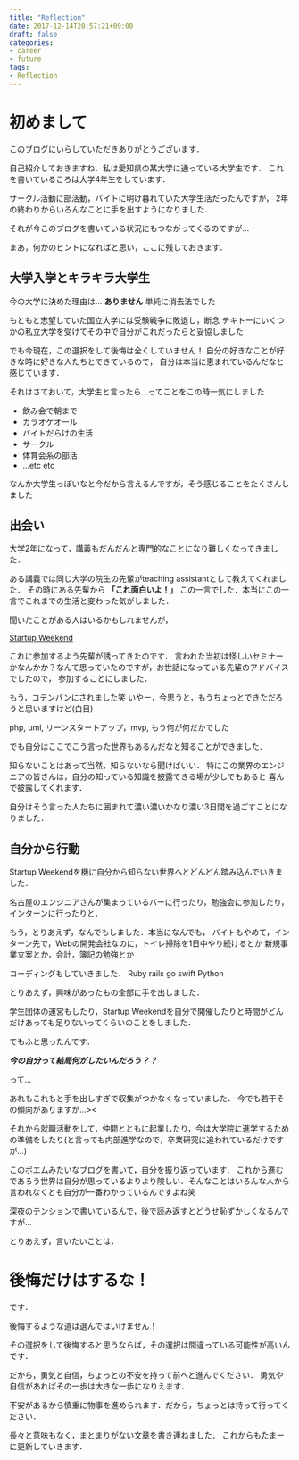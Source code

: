 ```yaml
---
title: "Reflection"
date: 2017-12-14T20:57:21+09:00
draft: false
categories:
- career
- future
tags:
- Reflection
---
```


# 初めまして

このブログにいらしていただきありがとうございます．

自己紹介しておきますね．私は愛知県の某大学に通っている大学生です．
これを書いているころは大学4年生をしています．

サークル活動に部活動，バイトに明け暮れていた大学生活だったんですが，
2年の終わりからいろんなことに手を出すようになりました．

それが今このブログを書いている状況にもつながってくるのですが...

まあ，何かのヒントになればと思い，ここに残しておきます．


## 大学入学とキラキラ大学生
今の大学に決めた理由は... **ありません**
単純に消去法でした

もともと志望していた国立大学には受験戦争に敗退し，断念
テキトーにいくつかの私立大学を受けてその中で自分がこれだったらと妥協しました

でも今現在，この選択をして後悔は全くしていません！
自分の好きなことが好きな時に好きな人たちとできているので，
自分は本当に恵まれているんだなと感じています．

それはさておいて，大学生と言ったら...ってことをこの時一気にしました

- 飲み会で朝まで
- カラオケオール
- バイトだらけの生活
- サークル
- 体育会系の部活
- ...etc etc

なんか大学生っぽいなと今だから言えるんですが，そう感じることをたくさんしました

## 出会い
大学2年になって，講義もだんだんと専門的なことになり難しくなってきました．

ある講義では同じ大学の院生の先輩がteaching assistantとして教えてくれました．
その時にある先輩から
**「これ面白いよ！」**
この一言でした．本当にこの一言でこれまでの生活と変わった気がしました．

聞いたことがある人はいるかもしれませんが，

[Startup Weekend](http://nposw.org/)

これに参加するよう先輩が誘ってきたのです．
言われた当初は怪しいセミナーかなんかか？なんて思っていたのですが，お世話になっている先輩のアドバイスでしたので，
参加することにしました．

もう，コテンパンにされました笑
いやー，今思うと，もうちょっとできただろうと思いますけど(白目)

php, uml, リーンスタートアップ，mvp, もう何が何だかでした

でも自分はここでこう言った世界もあるんだなと知ることができました．

知らないことはあって当然，知らないなら聞けばいい．
特にこの業界のエンジニアの皆さんは，自分の知っている知識を披露できる場が少しでもあると
喜んで披露してくれます．

自分はそう言った人たちに囲まれて濃い濃いかなり濃い3日間を過ごすことになりました．

## 自分から行動
Startup Weekendを機に自分から知らない世界へとどんどん踏み込んでいきました．

名古屋のエンジニアさんが集まっているバーに行ったり，勉強会に参加したり，インターンに行ったりと．

もう，とりあえず，なんでもしました．本当になんでも，
バイトもやめて，インターン先で，Webの開発会社なのに，トイレ掃除を1日中やり続けるとか
新規事業立案とか，会計，簿記の勉強とか

コーディングもしていきました．
Ruby rails go swift Python

とりあえず，興味があったもの全部に手を出しました．

学生団体の運営もしたり，Startup Weekendを自分で開催したりと時間がどんだけあっても足りないってくらいのことをしました．


でもふと思ったんです．

***今の自分って結局何がしたいんだろう？？***

って...


あれもこれもと手を出しすぎで収集がつかなくなっていました．
今でも若干その傾向がありますが...><

それから就職活動をして，仲間とともに起業したり，今は大学院に進学するための準備をしたり(と言っても内部進学なので，卒業研究に追われているだけですが...)

このポエムみたいなブログを書いて，自分を振り返っています．
これから進むであろう世界は自分が思っているよりより険しい．そんなことはいろんな人から言われなくとも自分が一番わかっているんですよね笑

深夜のテンションで書いているんで，後で読み返すとどうせ恥ずかしくなるんですが...


とりあえず，言いたいことは，


# 後悔だけはするな！

です．

後悔するような道は選んではいけません！

その選択をして後悔すると思うならば，その選択は間違っている可能性が高いんです．

だから，勇気と自信，ちょっとの不安を持って前へと進んでください．
勇気や自信があればその一歩は大きな一歩になりえます．

不安があるから慎重に物事を進められます．だから，ちょっとは持って行ってください．



長々と意味もなく，まとまりがない文章を書き連ねました．
これからもたまーに更新していきます．
